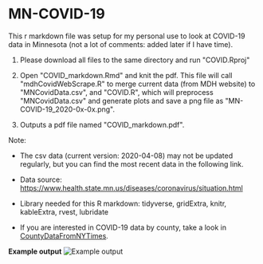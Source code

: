 # MN-COVID-19
This r markdown file was setup for my personal use to look at COVID-19 data in Minnesota (not a lot of comments: added later if I have time). 

1. Please download all files to the same directory and run "COVID.Rproj"

2. Open "COVID_markdown.Rmd" and knit the pdf. This file will call "mdhCovidWebScrape.R" to merge current data (from MDH website) to "MNCovidData.csv", and "COVID.R", which will preprocess "MNCovidData.csv" and generate plots and save a png file as "MN-COVID-19_2020-0x-0x.png".

3. Outputs a pdf file named "COVID_markdown.pdf".

Note: 
  - The csv data (current version: 2020-04-08) may not be updated regularly, but you can find the most recent data in the following link. 
  
  - Data source: https://www.health.state.mn.us/diseases/coronavirus/situation.html
  
  - Library needed for this R markdown: tidyverse, gridExtra, knitr, kableExtra, rvest, lubridate  
  
  - If you are interested in COVID-19 data by county, take a look in [CountyDataFromNYTimes](../master/CountyDataFromNYTimes). 

**Example output**
![Example output](https://github.com/coolbaby0208/MN-COVID19/blob/master/COVID_markdown)
